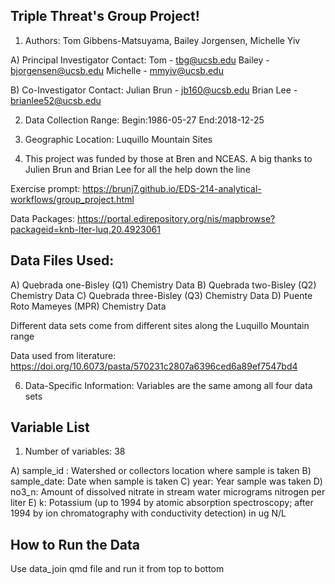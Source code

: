 ## Triple Threat's Group Project!

1) Authors: Tom Gibbens-Matsuyama, Bailey Jorgensen, Michelle Yiv


A) Principal Investigator Contact: 
Tom - tbg@ucsb.edu
Bailey - bjorgensen@ucsb.edu
Michelle - mmyiv@ucsb.edu

B) Co-Investigator Contact: 
Julian Brun - jb160@ucsb.edu
Brian Lee - brianlee52@ucsb.edu


2) Data Collection Range: 
Begin:1986-05-27
End:2018-12-25


3) Geographic Location: Luquillo Mountain Sites


4) This project was funded by those at Bren and NCEAS. A big thanks to Julien Brun and Brian Lee for 
all the help down the line


Exercise prompt:
https://brunj7.github.io/EDS-214-analytical-workflows/group_project.html

Data Packages:
https://portal.edirepository.org/nis/mapbrowse?packageid=knb-lter-luq.20.4923061


## Data Files Used:

A) Quebrada one-Bisley (Q1) Chemistry Data
B) Quebrada two-Bisley (Q2) Chemistry Data
C) Quebrada three-Bisley (Q3) Chemistry Data
D) Puente Roto Mameyes (MPR) Chemistry Data

Different data sets come from different sites along the Luquillo Mountain range

Data used from literature: https://doi.org/10.6073/pasta/570231c2807a6396ced6a89ef7547bd4


6) Data-Specific Information:
Variables are the same among all four data sets

## Variable List

1) Number of variables: 38

A) sample_id : Watershed or collectors location where sample is taken
B) sample_date: Date when sample is taken
C) year: Year sample was taken
D) no3_n: Amount of dissolved nitrate in stream water micrograms nitrogen per liter
E) k: Potassium (up to 1994 by atomic absorption spectroscopy; after 1994 by ion chromatography with conductivity detection) in ug N/L

## How to Run the Data

Use data_join qmd file and run it from top to bottom

